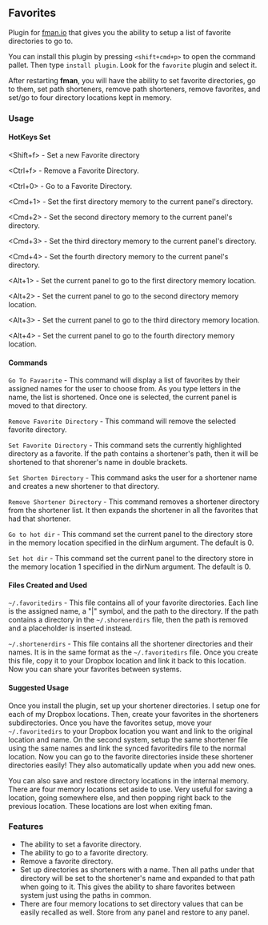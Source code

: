 ## Favorites

Plugin for [fman.io](https://fman.io) that gives you the ability to setup a list of favorite directories to go to.

You can install this plugin by pressing `<shift+cmd+p>` to open the command pallet. Then type `install plugin`. Look for the `favorite` plugin and select it.

After restarting **fman**, you will have the ability to set favorite directories, go to them, set path shorteners, remove path shorteners, remove favorites, and set/go to four directory locations kept in memory.

### Usage

#### HotKeys Set

<Shift+f>  - Set a new Favorite directory

<Ctrl+f> - Remove a Favorite Directory.

<Ctrl+0> - Go to a Favorite Directory.

<Cmd+1> - Set the first directory memory to the current panel's directory.

<Cmd+2> - Set the second directory memory to the current panel's directory.

<Cmd+3> - Set the third directory memory to the current panel's directory.

<Cmd+4> - Set the fourth directory memory to the current panel's directory.

<Alt+1> - Set the current panel to go to the first directory memory location.

<Alt+2> - Set the current panel to go to the second directory memory location.

<Alt+3> - Set the current panel to go to the third directory memory location.

<Alt+4> - Set the current panel to go to the fourth directory memory location.

#### Commands

`Go To Favaorite` - This command will display a list of favorites by their assigned names for the user to choose from. As you type letters in the name, the list is shortened. Once one is selected, the current panel is moved to that directory.

`Remove Favorite Directory` - This command will remove the selected favorite directory.

`Set Favorite Directory` - This command sets the currently highlighted directory as a favorite. If the path contains a shortener's path, then it will be shortened to that shorener's name in double brackets.

`Set Shorten Directory` - This command asks the user for a shortener name and creates a new shortener to that directory.

`Remove Shortener Directory` - This command removes a shortener directory from the shortener list. It then expands the shortener in all the favorites that had that shortener.

`Go to hot dir` - This command set the current panel to the directory store in the memory location specified in the dirNum argument. The default is 0.

`Set hot dir` - This command set the current panel to the directory store in the memory location 1 specified in the dirNum argument. The default is 0.

#### Files Created and Used

`~/.favoritedirs` - This file contains all of your favorite directories. Each line is the assigned name, a "|" symbol, and the path to the directory. If the path contains a directory in the `~/.shorenerdirs` file, then the path is removed and a placeholder is inserted instead.

`~/.shortenerdirs` - This file contains all the shortener directories and their names. It is in the same format as the `~/.favoritedirs` file. Once you create this file, copy it to your Dropbox location and link it back to this location. Now you can share your favorites between systems.

#### Suggested Usage

Once you install the plugin, set up your shortener directories. I setup one for each of my Dropbox locations. Then, create your favorites in the shorteners subdirectories. Once you have the favorites setup, move your `~/.favoritedirs` to your Dropbox location you want and  link to the original location and name. On the second system, setup the same shortener file using the same names and link the synced favoritedirs file to the normal location. Now you can go to the favorite directories inside these shortener directories easily! They also automatically update when you add new ones.

You can also save and restore directory locations in the internal memory. There are four memory locations set aside to use. Very useful for saving a location, going somewhere else, and then popping right back to the previous location. These locations are lost when exiting fman.

### Features

- The ability to set a favorite directory.
- The ability to go to a favorite directory.
- Remove a favorite directory.
- Set up directories as shorteners with a name. Then all paths under that directory will be set to the shortener's name and expanded to that path when going to it. This gives the ability to share favorites between system just using the paths in common.
- There are four memory locations to set directory values that can be easily recalled as well. Store from any panel and restore to any panel.